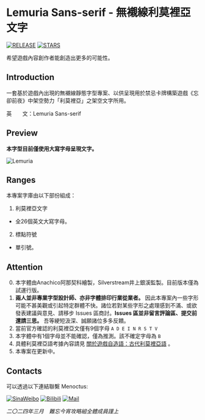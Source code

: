 # Lemuria Sans-serif - 無襯線利莫裡亞文字

[![RELEASE](https://img.shields.io/github/release/Menoctus/Lemuria?style=flat-square)](https://github.com/Lemuria/Menoctus/releases/latest)
[![STARS](https://img.shields.io/github/stars/Menoctus/Lemuria?style=flat-square)](https://github.com/Lemuria/Menoctus/stargazers)

希望遊戲內容創作者能創造出更多的可能性。

## Introduction

一套基於遊戲內出現的無襯線靜態字型專案、以供呈現用於禁忌卡牌構築遊戲《忘卻前夜》中架空勢力「利莫裡亞」之架空文字所用。

英　　文：Lemuria Sans-serif

## Preview

**本字型目前僅使用大寫字母呈現文字。**<br/>

![Lemuria](https://github.com/Menoctus/Lemuria/assets/165195956/d824c674-ff2e-4796-99b8-ea021a807dd4)

## Ranges

本專案字庫由以下部份組成：

1. 利莫裡亞文字
* 全26個英文大寫字母。
2. 標點符號
* 單引號。

## Attention

0. 本字體由Anachico阿那契科繪製，Silverstream井上銀溪監製。目前版本僅為試運行版。
0. **兩人並非專業字型設計師、亦非字體排印行業從業者。** 因此本專案內一些字形可能不甚美觀或引起特定群體不快。諸位若對某些字形之處理感到不滿、或欲發表建議與意見、請移步 Issues 區商討。**Issues 區並非留言評論區、提交前還請三思。**
吾等綆短汲深、誠願諸位多多反饋。
0. 當前官方確認的利莫裡亞文僅有9個字母 `A D E I N R S T V`
0. 本字體中有1個字母並不能確認，僅為推測。該不確定字母為 `B`
0. 具體利莫裡亞語考據內容請見 [關於遊戲自造語：古代利莫裡亞語](https://discord.com/channels/1131791637933199470/1210594811363594350) 。
0. 本專案在更新中。

## Contacts

可以透過以下連結聯繫 Menoctus:

[![SinaWeibo](https://img.shields.io/badge/SinaWeibo-E6162D?style=flat-square&logo=SinaWeibo&logoColor=fff)](https://weibo.com/u/7899814735)
[![Bilibili](https://img.shields.io/badge/Bilibili-F79?style=flat-square&logo=Bilibili&logoColor=fff)](https://space.bilibili.com/3494377135541039)
[![Mail](https://img.shields.io/badge/Outlook_Mail-1898DA?style=flat-square&logo=microsoftoutlook&logoColor=fff)](mailto:Menoctus@outlook.com)

*二〇二四年三月　難忘今宵攻略組全體成員謹上*
